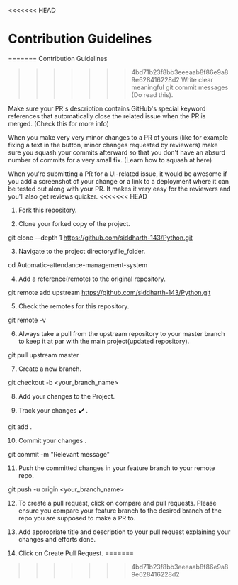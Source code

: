 <<<<<<< HEAD
# Contribution Guidelines
=======
Contribution Guidelines
>>>>>>> 4bd71b23f8bb3eeeaab8f86e9a89e628416228d2
Write clear meaningful git commit messages (Do read this).

Make sure your PR's description contains GitHub's special keyword references that automatically close the related issue when the PR is merged. (Check this for more info)

When you make very very minor changes to a PR of yours (like for example fixing a text in the button, minor changes requested by reviewers) make sure you squash your commits afterward so that you don't have an absurd number of commits for a very small fix. (Learn how to squash at here)

When you're submitting a PR for a UI-related issue, it would be awesome if you add a screenshot of your change or a link to a deployment where it can be tested out along with your PR. It makes it very easy for the reviewers and you'll also get reviews quicker.
<<<<<<< HEAD

1. Fork this repository.

2. Clone your forked copy of the project.

git clone --depth 1 https://github.com/siddharth-143/Python.git

3. Navigate to the project directory:file_folder.

cd Automatic-attendance-management-system

4. Add a reference(remote) to the original repository.

git remote add upstream https://github.com/siddharth-143/Python.git

5. Check the remotes for this repository.

git remote -v

6. Always take a pull from the upstream repository to your master branch to keep it at par with the main project(updated repository).

git pull upstream master

7. Create a new branch.

git checkout -b <your_branch_name>

8. Add your changes to the Project.

9. Track your changes ✔️ .

git add .

10. Commit your changes .

git commit -m "Relevant message"

11. Push the committed changes in your feature branch to your remote repo.

git push -u origin <your_branch_name>

12. To create a pull request, click on compare and pull requests. Please ensure you compare your feature branch to the desired branch of the repo you are supposed to make a PR to.

13. Add appropriate title and description to your pull request explaining your changes and efforts done.

14. Click on Create Pull Request.
=======
>>>>>>> 4bd71b23f8bb3eeeaab8f86e9a89e628416228d2
